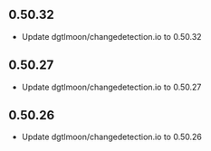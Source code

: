 ## 0.50.32
- Update dgtlmoon/changedetection.io to 0.50.32
## 0.50.27
- Update dgtlmoon/changedetection.io to 0.50.27
## 0.50.26
- Update dgtlmoon/changedetection.io to 0.50.26

